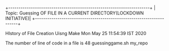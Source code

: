 +---------------------------------------------------------------------+
| Topic:  Guessing OF FILE IN A CURRENT DIRECTORY(LOCKDOWN INITIATIVE)|
+---------------------------------------------------------------------+

HIstory of File Creation Uisng Make
Mon May 25 11:54:39 IST 2020


The number of line of code in a file is
48 guessinggame.sh
my_repo

